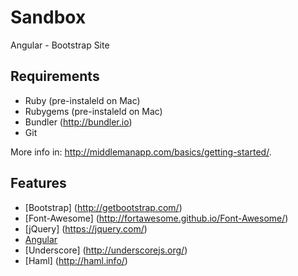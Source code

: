 # Sandbox
Angular - Bootstrap Site

## Requirements

- Ruby (pre-instaleld on Mac)
- Rubygems (pre-instaleld on Mac)
- Bundler (http://bundler.io)
- Git


More info in: http://middlemanapp.com/basics/getting-started/.

## Features

- [Bootstrap] (http://getbootstrap.com/)
- [Font-Awesome] (http://fortawesome.github.io/Font-Awesome/)
- [jQuery] (https://jquery.com/)
- [Angular](https://angularjs.org/)
- [Underscore] (http://underscorejs.org/)
- [Haml] (http://haml.info/)
